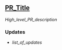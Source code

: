 ## [PR_Title](https://leadforensics.atlassian.net/browse/JIRA_ID)

_High_level_PR_description_

### Updates
* _list_of_updates_

